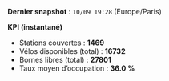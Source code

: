 **Dernier snapshot** : `10/09 19:28` (Europe/Paris)

**KPI (instantané)**

- Stations couvertes : **1469**
- Vélos disponibles (total) : **16732**
- Bornes libres (total) : **27801**
- Taux moyen d’occupation : **36.0 %**
